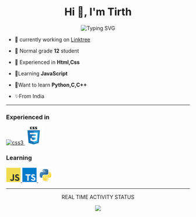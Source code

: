 <h1 align="center">Hi 👋, I'm Tirth</h1>
<p align="center"
<a href="https://git.io/typing-svg"><img src="https://readme-typing-svg.demolab.com?font=Fira+Code&weight=600&size=30&duration=2500&pause=1000&center=true&width=435&lines=frontend+developer+;high+school+student;sarcastically+nerd" align="centre" alt="Typing SVG" /></a>
</p>

- 🔭 currently working on  <a href="https://tirthpatel.ga" target="_blank"> Linktree </a>

- 📗 Normal grade **12** student

- 📙 Experienced in **Html,Css**

- 📕Learning **JavaScript**

- 📘Want to learn **Python,C,C++**

- ✨From India 

 ---

<h3 align="left">Experienced in</h3>
<p align="left">
<a href="https://www.w3schools.com/html/"> <img src="https://www.w3.org/html/logo/badge/html5-badge-h-solo.png" alt="css3" width="39" height="39" target="_blank" rel="noreferrer"> </a>
<a href="https://www.w3schools.com/css/"> <img src="https://raw.githubusercontent.com/devicons/devicon/master/icons/css3/css3-original-wordmark.svg" alt="css3" width="49" height="49" target="_blank" rel="noreferrer">  </a> </p>

<h3 align="left">Learning</h3>
<p align="left"> <a href="https://www.w3schools.com/js/" target="_blank" rel="noreferrer"> <img src="https://raw.githubusercontent.com/devicons/devicon/master/icons/javascript/javascript-original.svg" alt="javascript" width="40" height="40"/> <a href="https://www.typescriptlang.org/" target="_blank" rel="noreferrer"> <img src="https://raw.githubusercontent.com/devicons/devicon/master/icons/typescript/typescript-original.svg" alt="typescript" width="40" height="40"/> </a> </a> <a href="https://www.python.org" target="_blank" rel="noreferrer"> <img src="https://raw.githubusercontent.com/devicons/devicon/master/icons/python/python-original.svg" alt="python" width="40" height="40"/> </a> </p>


 ---

<p align="center"> REAL TIME ACTIVITY STATUS </p>
 <p align="center"> <img src="https://lanyard-profile-readme.vercel.app/api/831051078954909696?theme=DARK&animated=true&hideDiscrim=true&borderRadius=30px&idleMessage=Probably%20doing%20something%20else..." /> </p>

